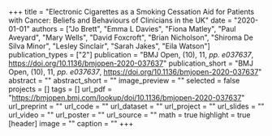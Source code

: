 +++
title = "Electronic Cigarettes as a Smoking Cessation Aid for Patients with Cancer: Beliefs and Behaviours of Clinicians in the UK"
date = "2020-01-01"
authors = ["Jo Brett", "Emma L Davies", "Fiona Matley", "Paul Aveyard", "Mary Wells", "David Foxcroft", "Brian Nicholson", "Shiroma De Silva Minor", "Lesley Sinclair", "Sarah Jakes", "Eila Watson"]
publication_types = ["2"]
publication = "BMJ Open, (10), 11, _pp. e037637_, https://doi.org/10.1136/bmjopen-2020-037637"
publication_short = "BMJ Open, (10), 11, _pp. e037637_, https://doi.org/10.1136/bmjopen-2020-037637"
abstract = ""
abstract_short = ""
image_preview = ""
selected = false
projects = []
tags = []
url_pdf = "https://bmjopen.bmj.com/lookup/doi/10.1136/bmjopen-2020-037637"
url_preprint = ""
url_code = ""
url_dataset = ""
url_project = ""
url_slides = ""
url_video = ""
url_poster = ""
url_source = ""
math = true
highlight = true
[header]
image = ""
caption = ""
+++
